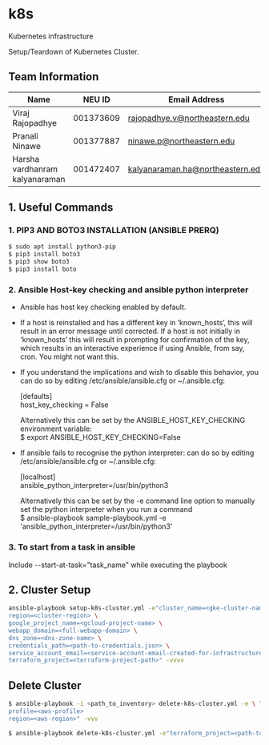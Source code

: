 # k8s

Kubernetes infrastructure

Setup/Teardown of Kubernetes Cluster.

## Team Information

| Name                           | NEU ID    | Email Address                    |
| ------------------------------ | --------- | -------------------------------- |
| Viraj Rajopadhye               | 001373609 | rajopadhye.v@northeastern.edu    |
| Pranali Ninawe                 | 001377887 | ninawe.p@northeastern.edu        |
| Harsha vardhanram kalyanaraman | 001472407 | kalyanaraman.ha@northeastern.edu |

## 1. Useful Commands

### 1. PIP3 AND BOTO3 INSTALLATION (ANSIBLE PRERQ)
```bash
$ sudo apt install python3-pip
$ pip3 install boto3
$ pip3 show boto3
$ pip3 install boto
```


### 2. Ansible Host-key checking and ansible python interpreter
* Ansible has host key checking enabled by default.

* If a host is reinstalled and has a different key in ‘known_hosts’, this will result in an error message until corrected. If a host is not initially in ‘known_hosts’ this will result in prompting for confirmation of the key, which results in an interactive experience if using Ansible, from say, cron. You might not want this.

* If you understand the implications and wish to disable this behavior, you can do so by editing /etc/ansible/ansible.cfg or ~/.ansible.cfg:

  [defaults]<br/>
  host_key_checking = False<br/>

  Alternatively this can be set by the ANSIBLE_HOST_KEY_CHECKING environment variable:<br/>
  $ export ANSIBLE_HOST_KEY_CHECKING=False

* If ansible fails to recognise the python interpreter:
can do so by editing /etc/ansible/ansible.cfg or ~/.ansible.cfg:

  [localhost]<br/>
  ansible_python_interpreter=/usr/bin/python3
  <br/>

  Alternatively this can be set by the  -e command line option to manually set the python interpreter when you run a command<br/>
  $ ansible-playbook sample-playbook.yml -e 'ansible_python_interpreter=/usr/bin/python3'

### 3. To start from a task in ansible
Include  --start-at-task="task_name" while executing the playbook


## 2. Cluster Setup
```bash
ansible-playbook setup-k8s-cluster.yml -e"cluster_name=<gke-cluster-name> \
region=<cluster-region> \
google_project_name=<gcloud-project-name> \
webapp_domain=<full-webapp-domain> \
dns_zone=<dns-zone-name> \
credentials_path=<path-to-credentials.json> \
service_account_email=<service-account-email-created-for-infrastructure-provisioning> \
terraform_project=<terraform-project-path>" -vvvv
```

## Delete Cluster

```bash
$ ansible-playbook -i <path_to_inventory> delete-k8s-cluster.yml -e \ "clustername=<cluster-name>
profile=<aws-profile>
region=<aws-region>" -vvv

$ ansible-playbook delete-k8s-cluster.yml -e"terraform_project=<path-to-terraform-project>" -vvvv
```
